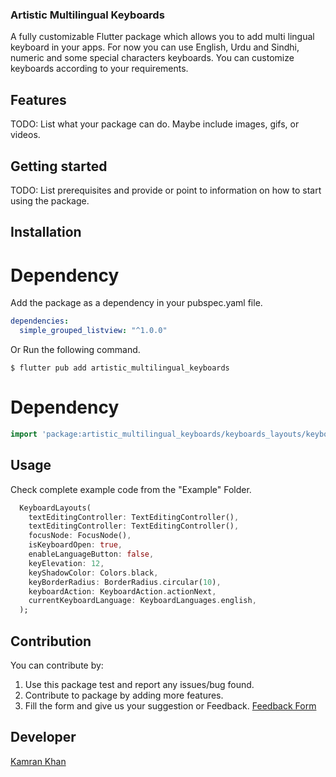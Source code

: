 ### Artistic Multilingual Keyboards

A fully customizable Flutter package which allows you to add multi lingual keyboard in your apps. 
For now you can use English, Urdu and Sindhi, numeric and some special characters keyboards.
You can customize keyboards according to your requirements.  


## Features

TODO: List what your package can do. Maybe include images, gifs, or videos.

## Getting started

TODO: List prerequisites and provide or point to information on how to
start using the package.

## Installation

# Dependency

Add the package as a dependency in your pubspec.yaml file.

```yaml
dependencies:
  simple_grouped_listview: "^1.0.0"
```

Or Run the following command.

```shell
$ flutter pub add artistic_multilingual_keyboards
```

# Dependency

```dart
import 'package:artistic_multilingual_keyboards/keyboards_layouts/keyboard_layouts.dart';
```

## Usage

Check complete example code from the "Example" Folder. 

```dart
  KeyboardLayouts(
    textEditingController: TextEditingController(),
    textEditingController: TextEditingController(),
    focusNode: FocusNode(),
    isKeyboardOpen: true,
    enableLanguageButton: false,
    keyElevation: 12,
    keyShadowColor: Colors.black,
    keyBorderRadius: BorderRadius.circular(10),
    keyboardAction: KeyboardAction.actionNext,
    currentKeyboardLanguage: KeyboardLanguages.english,  
  );
```






## Contribution

You can contribute by:
1. Use this package test and report any issues/bug found.
2. Contribute to package by adding more features.
3. Fill the form and give us your suggestion or Feedback.
[Feedback Form](https://docs.google.com/forms/d/e/1FAIpQLSdRY0yvBApd4QlUxTwEL4nycc8o-aNP70w9hPFrTgXzaeSH2w/viewform)


## Developer

[Kamran Khan](https://github.com/kamran8545)

